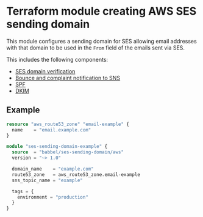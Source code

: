 # Terraform module creating AWS SES sending domain

This module configures a sending domain for SES allowing email addresses with
that domain to be used in the `From` field of the emails sent via SES.

This includes the following components:

* [SES domain verification](https://docs.aws.amazon.com/ses/latest/DeveloperGuide/verify-domain-procedure.html)
* [Bounce and complaint notification to SNS](https://docs.aws.amazon.com/ses/latest/DeveloperGuide/monitor-sending-activity-using-notifications-sns.html)
* [SPF](https://docs.aws.amazon.com/ses/latest/DeveloperGuide/send-email-authentication-spf.html)
* [DKIM](https://docs.aws.amazon.com/ses/latest/DeveloperGuide/send-email-authentication-dkim-easy-setup-domain.html)

## Example

```tf
resource "aws_route53_zone" "email-example" {
  name    = "email.example.com"
}

module "ses-sending-domain-example" {
  source  = "babbel/ses-sending-domain/aws"
  version = "~> 1.0"

  domain_name    = "example.com"
  route53_zone   = aws_route53_zone.email-example
  sns_topic_name = "example"

  tags = {
    environment = "production"
  }
}
```
